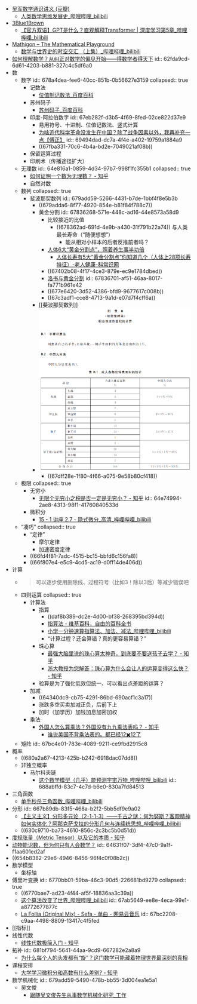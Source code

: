 - [吴军数学通识讲义 (豆瓣)](https://book.douban.com/subject/35426737/)
	- [人类数学思维发展史_哔哩哔哩_bilibili](https://www.bilibili.com/video/BV1W7411B7Yw)
- [3Blue1Brown](https://www.3blue1brown.com/)
	- [【官方双语】GPT是什么？直观解释Transformer | 深度学习第5章_哔哩哔哩_bilibili](https://www.bilibili.com/video/BV13z421U7cs)
- [Mathigon – The Mathematical Playground](https://mathigon.org/)
	- [数学与世界史的时空交汇 （上集）_哔哩哔哩_bilibili](https://www.bilibili.com/video/BV11Z421M7sm)
- [如何理解数学？从纠正对数学的偏见开始——得数学者得天下](https://mp.weixin.qq.com/s/-He1bR38pSgydXulSqSisA)
  id:: 62fda9cd-6d61-4203-b881-327c4c5df6a0
- 数
	- 数字
	  id:: 678a4dea-fee6-40cc-851b-0b56627e3159
	  collapsed:: true
		- 记数法
			- [位值制记数法_百度百科](https://baike.baidu.com/item/%E4%BD%8D%E5%80%BC%E5%88%B6%E8%AE%B0%E6%95%B0%E6%B3%95)
		- 苏州码子
			- [苏州码子_百度百科](https://baike.baidu.com/item/%E8%8B%8F%E5%B7%9E%E7%A0%81%E5%AD%90/951069)
		- 印度-阿拉伯数字
		  id:: 67eb282f-d3b5-4f69-8fed-02ce822d37e9
			- 易用符号、十进制、位值记数法、竖式计算
			- [为啥近代科学革命没发生在中国？除了战争因素以外，我再补充一点【傅正】](https://www.bilibili.com/video/BV1MF411M74i)
			  id:: 69494dad-dc7a-4f4e-a402-19759a1884a9
			- ((67fba331-70c6-4b4a-bd2e-7049021af08b))
		- 保留运算过程
		- 印刷术（传播途径扩大）
	- 无理数
	  id:: 64e816a1-0859-4d34-97b7-998f1fc355b1
	  collapsed:: true
		- [如何证明一个数为无理数？ - 知乎](https://www.zhihu.com/question/66606347)
		- 自然对数
	- 数列
	  collapsed:: true
		- 斐波那契数列
		  id:: 679add59-5266-4431-b7de-1bbf4f8e5b3b
			- ((679adda6-8f77-4920-854e-b81f84f788c7))
			- 黄金分割
			  id:: 67836268-571e-448c-ad16-44e8573a58d9
				- 比较接近的比值
					- ((678362ad-691d-4e9b-a430-31f791b22a74)) 与人类最长寿命（“随便想想”）
						- 能从相对小样本的后者反推前者吗？
				- [人体6大“黄金分割点”，照着养生事半功倍](https://baijiahao.baidu.com/s?id=1557060947216391)
					- [人体长寿有5大“黄金分割点”你知道几个（人体上28项长寿特征）-老人健康-科常识网](https://kechangshi.com/ren-ti-chang-shou-you-5-da-huang-jin-fen-ge-dian--ni-zhi-dao-ji-ge)
				- ((67402b08-4f17-4ce3-879e-ec9e1784dbed))
				- [洛书与黄金分割](https://www.renrendoc.com/paper/108383231.html)
				  id:: 67836701-af51-46aa-8017-fa771b961e42
				- ((677e6420-3d52-4386-bfd9-9677617c008b))
				- ((67c3adf1-cce8-4713-9a1d-e07d7f4cff6a))
			- [[斐波那契数列]]
			- ![image.png](../assets/image_1742729798676_0.png)
				- ((67dff28e-1f80-4f66-a075-9e58b80cf418))
	- 极限
	  collapsed:: true
		- 无穷小
			- [无限个无穷小之积是否一定是无穷小？ - 知乎](https://zhuanlan.zhihu.com/p/88642140)
			  id:: 64e74994-2ae8-4313-98f1-41760840533d
		- 微积分
			- [15 - 1 讲座 2.7 - 隐式微分_高清_哔哩哔哩_bilibili](https://www.bilibili.com/video/BV13Ad8YUE6C/?p=15)
	- “凑巧”
	  collapsed:: true
		- “定律”
			- 摩尔定律
			- 加速密度定律
		- ((66fd4f81-7adc-4515-bc15-bbfd6c156fa8))
		- ((66f807e4-e5c9-4cd5-ac19-d0ff14de406d))
- 计算
	- >可以逐步使用删除线、过程符号（比如3！除以3后）等减少错误吧
	- 四则运算
	  collapsed:: true
		- 计算法
			- 指算
				- ((daf8b389-dc2e-4d00-bf38-268395bd394d))
				- [指算法 - 维基百科，自由的百科全书](https://zh.wikipedia.org/zh-cn/%E6%8C%87%E7%AE%97%E6%B3%95)
				- [小学一分钟速算指算法、加法、减法_哔哩哔哩_bilibili](https://www.bilibili.com/video/BV14M4y127Vr)
				- “计算过程？还会算错？真的更容易算错？”
			- 珠心算
				- [最强大脑里说的珠心算太神奇，到底要不要送孩子去学？ - 知乎](https://zhuanlan.zhihu.com/p/86656013)
				- [浙大教授为您解答：珠心算为什么会让人的运算变得这么快？ - 知乎](https://zhuanlan.zhihu.com/p/366694367)
			- 验算是为了强化低效但统一、可以看出点差距的运算？
		- 加减
			- ((64340dc9-cb75-4291-86bd-690acf1c3a17))
			- 涨跌多空买卖加减正负，后前下上
			- 加时（加学历）加钱加息加密加权
		- 乘法
			- [外国人怎么算乘法？外国没有九九乘法表吗？ - 知乎](https://www.zhihu.com/question/266903315)
				- [谁说美国不背乘法表的。都已经12✖️12了](https://www.xiaohongshu.com/explore/653749cc000000001e030831)
	- 矩阵
	  id:: 67bc4e01-783e-4089-9211-ce9fbd2915c8
- 概率
	- ((680a2a67-4213-425b-b242-6918dac07dd8))
	- 非独立概率
		- 马尔科夫链
			- [这个数学模型（几乎）能预测宇宙万物_哔哩哔哩_bilibili](https://www.bilibili.com/video/BV1Aj8DzzE42)
			  id:: 688abffd-83c7-4c7d-b6e0-830a7fd84513
- 三角函数
	- [单手秒杀三角函数_哔哩哔哩_bilibili](https://www.bilibili.com/video/BV1khCGYpEwj)
- 分形
  id:: 667b89db-83f5-468a-b2f2-5bb5df9e9a02
	- [【主义主义】分形多元论（2-1-1-3）——千古之谜：何为努斯？客观精神如何实体化？阿那克萨戈拉的分形几何与连续统思想_哔哩哔哩_bilibili](https://www.bilibili.com/video/BV1jN411Q7P1)
	- ((630c9710-ba73-4610-856c-2c3bc5b0d51d))
- [度规张量（Metric Tensor）以及它的本质 - 知乎](https://zhuanlan.zhihu.com/p/94862461/)
- [动物能识数，但为何只有人会数学？](https://mp.weixin.qq.com/s/ThDAgH0WVnKFsaceP9KSTw)
  id:: 64631f07-3df4-47c0-9a1f-f1aa601ed2af
- ((654b8382-29e6-4946-8456-96f4c0f08b2c))
- 数学模型
	- 坐标轴
- 傅里叶变换
  id:: 6770bb01-59ba-46c3-90d5-226681bd9279
  collapsed:: true
	- ((6770bae7-ad23-4f44-af5f-18836aa3c39a))
	- [这个算法改变了世界_哔哩哔哩_bilibili](https://www.bilibili.com/video/BV1CY411R7bA)
	  id:: 67ab5649-ee8e-4eca-99e1-a8772677877c
	- [La Follia (Original Mix) - Sefa - 单曲 - 网易云音乐](https://music.163.com/song?id=1297743647&uct2=U2FsdGVkX1+NwB0BVapjyWYa6SiUcx8QG3bAWvdreys=)
	  id:: 67bc2208-c9aa-4498-8809-13417c4f5fed
- [[指标]]
- 线性代数
	- [线性代数极简入门 - 知乎](https://zhuanlan.zhihu.com/p/360522408)
- 拓补
  id:: 681bf794-5641-44aa-9cd9-667282e2a8a9
	- [为什么每个人的头发都有“旋”？这门数学可能藏着物理世界最深刻的真相](https://mp.weixin.qq.com/s/xDfWqZxQyCvJrADq5ilN6g)
- 课程安排
	- [大学学习微积分和高数有什么差别? - 知乎](https://www.zhihu.com/question/346869038)
- 数学机械化
  id:: 679add59-5490-478b-bb55-3d004ea1e5a1
	- 吴文俊
		- [跟随吴文俊先生从事数学机械化研究_工作](https://www.sohu.com/a/313576707_642678)